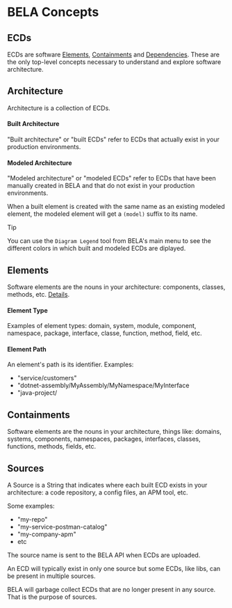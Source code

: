 # BELA Concepts

## ECDs

ECDs are software [Elements](#elements), [Containments](#Containments) and [Dependencies](#dependencies). These are the only top-level concepts necessary to understand and explore software architecture.


## Architecture

Architecture is a collection of ECDs.

#### Built Architecture

"Built architecture" or "built ECDs" refer to ECDs that actually exist in your production environments.

#### Modeled Architecture

"Modeled architecture" or "modeled ECDs" refer to ECDs that have been manually created in BELA and that do not exist in your production environments.

When a built element is created with the same name as an existing modeled element, the modeled element will get a `(model)` suffix to its name.

> [!TIP]
> You can use the `Diagram Legend` tool from BELA's main menu to see the different colors in which built and modeled ECDs are diplayed.


## Elements

Software elements are the nouns in your architecture: components, classes, methods, etc. [Details](/API.md#upsert-element).

#### Element Type

Examples of element types: domain, system, module, component, namespace, package, interface, classe, function, method, field, etc.

#### Element Path

An element's path is its identifier. Examples:
 - "service/customers"
 - "dotnet-assembly/MyAssembly/MyNamespace/MyInterface
 - "java-project/
 

## Containments

Software elements are the nouns in your architecture, things like: domains, systems, components, namespaces, packages, interfaces, classes, functions, methods, fields, etc.



## Sources

A Source is a String that indicates where each built ECD exists in your architecture: a code repository, a config files, an APM tool, etc.

Some examples:
 - "my-repo"
 - "my-service-postman-catalog"
 - "my-company-apm"
 - etc

The source name is sent to the BELA API when ECDs are uploaded.

An ECD will typically exist in only one source but some ECDs, like libs, can be present in multiple sources.

BELA will garbage collect ECDs that are no longer present in any source. That is the purpose of sources.
